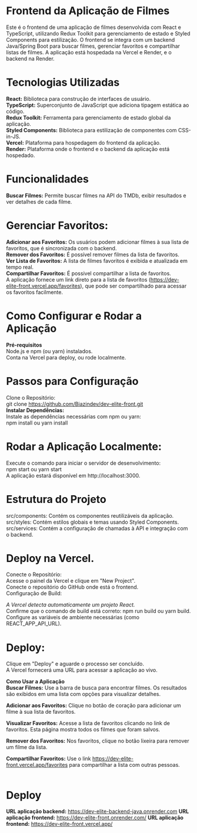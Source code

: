 # **Frontend da Aplicação de Filmes**
Este é o frontend de uma aplicação de filmes desenvolvida com React e TypeScript, utilizando Redux Toolkit para gerenciamento de estado e Styled Components para estilização. O frontend se integra com um backend Java/Spring Boot para buscar filmes, gerenciar favoritos e compartilhar listas de filmes. A aplicação está hospedada na Vercel e Render, e o backend na Render.

# **Tecnologias Utilizadas**<br>
**React:** Biblioteca para construção de interfaces de usuário.<br>
**TypeScript:** Superconjunto de JavaScript que adiciona tipagem estática ao código.<br>
**Redux Toolkit:** Ferramenta para gerenciamento de estado global da aplicação.<br>
**Styled Components:** Biblioteca para estilização de componentes com CSS-in-JS.<br>
**Vercel:** Plataforma para hospedagem do frontend da aplicação.<br>
**Render:** Plataforma onde o frontend e o backend da aplicação está hospedado.<br>

# **Funcionalidades**<br>
**Buscar Filmes:** Permite buscar filmes na API do TMDb, exibir resultados e ver detalhes de cada filme.<br>

# **Gerenciar Favoritos:**<br>

**Adicionar aos Favoritos:** Os usuários podem adicionar filmes à sua lista de favoritos, que é sincronizada com o backend.<br>
**Remover dos Favoritos:** É possível remover filmes da lista de favoritos.<br>
**Ver Lista de Favoritos:** A lista de filmes favoritos é exibida e atualizada em tempo real.<br>
**Compartilhar Favoritos:** É possivel compartilhar a lista de favoritos.<br>
A aplicação fornece um link direto para a lista de favoritos (https://dev-elite-front.vercel.app/favorites), que pode ser compartilhado para acessar os favoritos facilmente.

# **Como Configurar e Rodar a Aplicação**<br>

**Pré-requisitos**<br>
Node.js e npm (ou yarn) instalados.<br>
Conta na Vercel para deploy, ou rode localmente.<br>

# **Passos para Configuração**<br>
Clone o Repositório:<br>
git clone https://github.com/Biazindev/dev-elite-front.git<br>
**Instalar Dependências:**<br>
Instale as dependências necessárias com npm ou yarn:<br>
npm install ou yarn install<br>

# **Rodar a Aplicação Localmente:**<br>
Execute o comando para iniciar o servidor de desenvolvimento:<br>
npm start ou yarn start<br>
A aplicação estará disponível em http://localhost:3000.<br>

# **Estrutura do Projeto**

src/components: Contém os componentes reutilizáveis da aplicação.<br>
src/styles: Contém estilos globais e temas usando Styled Components.<br>
src/services: Contém a configuração de chamadas à API e integração com o backend.<br>

# **Deploy na Vercel**.<br>
Conecte o Repositório:<br>
Acesse o painel da Vercel e clique em "New Project".<br>
Conecte o repositório do GitHub onde está o frontend.<br>
Configuração de Build:<br>

*A Vercel detecta automaticamente um projeto React.*<br>
Confirme que o comando de build está correto: npm run build ou yarn build.<br>
Configure as variáveis de ambiente necessárias (como REACT_APP_API_URL).<br>

# **Deploy:**

Clique em "Deploy" e aguarde o processo ser concluído.<br>
A Vercel fornecerá uma URL para acessar a aplicação ao vivo.<br>

**Como Usar a Aplicação**<br>
**Buscar Filmes:** Use a barra de busca para encontrar filmes. Os resultados são exibidos em uma lista com opções para visualizar detalhes.<br>

**Adicionar aos Favoritos:** Clique no botão de coração para adicionar um filme à sua lista de favoritos.

**Visualizar Favoritos:** Acesse a lista de favoritos clicando no link de favoritos. Esta página mostra todos os filmes que foram salvos.

**Remover dos Favoritos:** Nos favoritos, clique no botão lixeira para remover um filme da lista.

**Compartilhar Favoritos:** Use o link https://dev-elite-front.vercel.app/favorites para compartilhar a lista com outras pessoas.<br><br>

# **Deploy**

**URL aplicação backend:** https://dev-elite-backend-java.onrender.com
**URL aplicação frontend:** https://dev-elite-front.onrender.com/
**URL aplicação frontend:** https://dev-elite-front.vercel.app/

